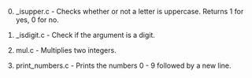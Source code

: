 0. _isupper.c - Checks whether or not a letter is uppercase. Returns 1 for yes, 0 for no.

1. _isdigit.c - Check if the argument is a digit.

2. mul.c - Multiplies two integers.

3. print_numbers.c - Prints the numbers 0 - 9 followed by a new line.
